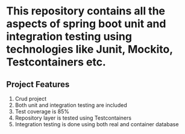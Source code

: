 
# This repository contains all the aspects of spring boot unit and integration testing using technologies like Junit, Mockito, Testcontainers etc.

## Project Features
1. Crud project
2. Both unit and integration testing are included
3. Test coverage is 85%
4. Repository layer is tested using Testcontainers
5. Integration testing is done using both real and container database

